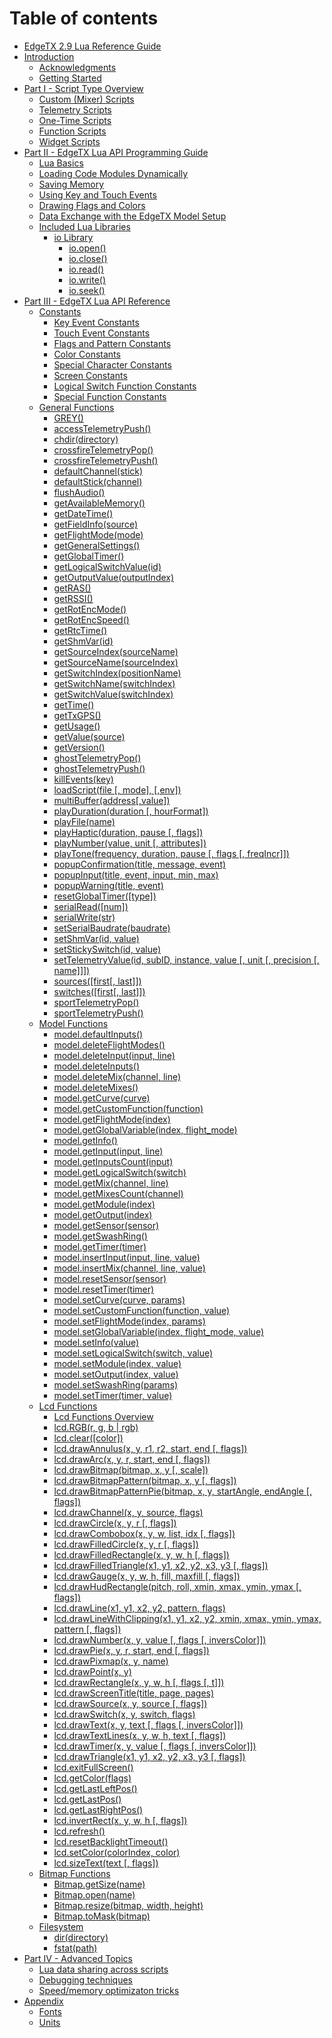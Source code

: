 # Table of contents

* [EdgeTX 2.9 Lua Reference Guide](README.md)
* [Introduction](introduction/README.md)
  * [Acknowledgments](introduction/acknowledgments.md)
  * [Getting Started](introduction/getting\_started.md)
* [Part I - Script Type Overview](part\_i\_-\_script\_type\_overview/README.md)
  * [Custom (Mixer) Scripts](part\_i\_-\_script\_type\_overview/mix.md)
  * [Telemetry Scripts](part\_i\_-\_script\_type\_overview/telemetry.md)
  * [One-Time Scripts](part\_i\_-\_script\_type\_overview/one-time\_scripts.md)
  * [Function Scripts](part\_i\_-\_script\_type\_overview/function\_scripts.md)
  * [Widget Scripts](part\_i\_-\_script\_type\_overview/widget\_scripts.md)
* [Part II - EdgeTX Lua API Programming Guide](part\_ii\_-\_opentx\_lua\_api\_programming\_guide/README.md)
  * [Lua Basics](part\_ii\_-\_opentx\_lua\_api\_programming\_guide/lua-basics.md)
  * [Loading Code Modules Dynamically](part\_ii\_-\_opentx\_lua\_api\_programming\_guide/loading-code-modules-dynamically.md)
  * [Saving Memory](part\_ii\_-\_opentx\_lua\_api\_programming\_guide/saving-memory.md)
  * [Using Key and Touch Events](part\_ii\_-\_opentx\_lua\_api\_programming\_guide/using-key-and-touch-events.md)
  * [Drawing Flags and Colors](part\_ii\_-\_opentx\_lua\_api\_programming\_guide/drawing-flags-and-colors.md)
  * [Data Exchange with the EdgeTX Model Setup](part\_ii\_-\_opentx\_lua\_api\_programming\_guide/data-exchange-with-the-edgetx-model-setup.md)
  * [Included Lua Libraries](part\_ii\_-\_opentx\_lua\_api\_programming\_guide/included\_lua\_libraries/README.md)
    * [io Library](part\_ii\_-\_opentx\_lua\_api\_programming\_guide/included\_lua\_libraries/io-library/README.md)
      * [io.open()](part\_ii\_-\_opentx\_lua\_api\_programming\_guide/included\_lua\_libraries/io-library/io.open.md)
      * [io.close()](part\_ii\_-\_opentx\_lua\_api\_programming\_guide/included\_lua\_libraries/io-library/io.close.md)
      * [io.read()](part\_ii\_-\_opentx\_lua\_api\_programming\_guide/included\_lua\_libraries/io-library/io.read.md)
      * [io.write()](part\_ii\_-\_opentx\_lua\_api\_programming\_guide/included\_lua\_libraries/io-library/io.write.md)
      * [io.seek()](part\_ii\_-\_opentx\_lua\_api\_programming\_guide/included\_lua\_libraries/io-library/io.seek.md)
* [Part III - EdgeTX Lua API Reference](part\_iii\_-\_opentx\_lua\_api\_reference/README.md)
  * [Constants](part\_iii\_-\_opentx\_lua\_api\_reference/constants/README.md)
    * [Key Event Constants](part\_iii\_-\_opentx\_lua\_api\_reference/constants/key\_events.md)
    * [Touch Event Constants](part\_iii\_-\_opentx\_lua\_api\_reference/constants/touch-event-constants.md)
    * [Flags and Pattern Constants](part\_iii\_-\_opentx\_lua\_api\_reference/constants/flags-and-pattern-constants.md)
    * [Color Constants](part\_iii\_-\_opentx\_lua\_api\_reference/constants/color-constants.md)
    * [Special Character Constants](part\_iii\_-\_opentx\_lua\_api\_reference/constants/special-character-constants.md)
    * [Screen Constants](part\_iii\_-\_opentx\_lua\_api\_reference/constants/screen-constants.md)
    * [Logical Switch Function Constants](part\_iii\_-\_opentx\_lua\_api\_reference/constants/logical-switch-function-constants.md)
    * [Special Function Constants](part\_iii\_-\_opentx\_lua\_api\_reference/constants/special-function-constants.md)
  * [General Functions](part\_iii\_-\_opentx\_lua\_api\_reference/general-functions-less-than-greater-than-luadoc-begin-general/README.md)
    * [GREY()](part\_iii\_-\_opentx\_lua\_api\_reference/general-functions-less-than-greater-than-luadoc-begin-general/grey.md)
    * [accessTelemetryPush()](part\_iii\_-\_opentx\_lua\_api\_reference/general-functions-less-than-greater-than-luadoc-begin-general/accesstelemetrypush.md)
    * [chdir(directory)](part\_iii\_-\_opentx\_lua\_api\_reference/general-functions-less-than-greater-than-luadoc-begin-general/chdir.md)
    * [crossfireTelemetryPop()](part\_iii\_-\_opentx\_lua\_api\_reference/general-functions-less-than-greater-than-luadoc-begin-general/crossfiretelemetrypop.md)
    * [crossfireTelemetryPush()](part\_iii\_-\_opentx\_lua\_api\_reference/general-functions-less-than-greater-than-luadoc-begin-general/crossfiretelemetrypush.md)
    * [defaultChannel(stick)](part\_iii\_-\_opentx\_lua\_api\_reference/general-functions-less-than-greater-than-luadoc-begin-general/defaultchannel.md)
    * [defaultStick(channel)](part\_iii\_-\_opentx\_lua\_api\_reference/general-functions-less-than-greater-than-luadoc-begin-general/defaultstick.md)
    * [flushAudio()](part\_iii\_-\_opentx\_lua\_api\_reference/general-functions-less-than-greater-than-luadoc-begin-general/flushaudio.md)
    * [getAvailableMemory()](part\_iii\_-\_opentx\_lua\_api\_reference/general-functions-less-than-greater-than-luadoc-begin-general/getavailablememory.md)
    * [getDateTime()](part\_iii\_-\_opentx\_lua\_api\_reference/general-functions-less-than-greater-than-luadoc-begin-general/getdatetime.md)
    * [getFieldInfo(source)](part\_iii\_-\_opentx\_lua\_api\_reference/general-functions-less-than-greater-than-luadoc-begin-general/getfieldinfo.md)
    * [getFlightMode(mode)](part\_iii\_-\_opentx\_lua\_api\_reference/general-functions-less-than-greater-than-luadoc-begin-general/getflightmode.md)
    * [getGeneralSettings()](part\_iii\_-\_opentx\_lua\_api\_reference/general-functions-less-than-greater-than-luadoc-begin-general/getgeneralsettings.md)
    * [getGlobalTimer()](part\_iii\_-\_opentx\_lua\_api\_reference/general-functions-less-than-greater-than-luadoc-begin-general/getglobaltimer.md)
    * [getLogicalSwitchValue(id)](part\_iii\_-\_opentx\_lua\_api\_reference/general-functions-less-than-greater-than-luadoc-begin-general/getlogicalswitchvalue-id.md)
    * [getOutputValue(outputIndex)](part\_iii\_-\_opentx\_lua\_api\_reference/general-functions-less-than-greater-than-luadoc-begin-general/getoutputvalue-outputindex.md)
    * [getRAS()](part\_iii\_-\_opentx\_lua\_api\_reference/general-functions-less-than-greater-than-luadoc-begin-general/getras.md)
    * [getRSSI()](part\_iii\_-\_opentx\_lua\_api\_reference/general-functions-less-than-greater-than-luadoc-begin-general/getrssi.md)
    * [getRotEncMode()](part\_iii\_-\_opentx\_lua\_api\_reference/general-functions-less-than-greater-than-luadoc-begin-general/getrotencmode.md)
    * [getRotEncSpeed()](part\_iii\_-\_opentx\_lua\_api\_reference/general-functions-less-than-greater-than-luadoc-begin-general/getrotencspeed.md)
    * [getRtcTime()](part\_iii\_-\_opentx\_lua\_api\_reference/general-functions-less-than-greater-than-luadoc-begin-general/getrtctime.md)
    * [getShmVar(id)](part\_iii\_-\_opentx\_lua\_api\_reference/general-functions-less-than-greater-than-luadoc-begin-general/getshmvar-id.md)
    * [getSourceIndex(sourceName)](part\_iii\_-\_opentx\_lua\_api\_reference/general-functions-less-than-greater-than-luadoc-begin-general/getsourceindex-sourcename.md)
    * [getSourceName(sourceIndex)](part\_iii\_-\_opentx\_lua\_api\_reference/general-functions-less-than-greater-than-luadoc-begin-general/getsourcename-sourceindex.md)
    * [getSwitchIndex(positionName)](part\_iii\_-\_opentx\_lua\_api\_reference/general-functions-less-than-greater-than-luadoc-begin-general/getswitchindex-positionname.md)
    * [getSwitchName(switchIndex)](part\_iii\_-\_opentx\_lua\_api\_reference/general-functions-less-than-greater-than-luadoc-begin-general/getswitchname-switchindex.md)
    * [getSwitchValue(switchIndex)](part\_iii\_-\_opentx\_lua\_api\_reference/general-functions-less-than-greater-than-luadoc-begin-general/getswitchvalue-switchindex.md)
    * [getTime()](part\_iii\_-\_opentx\_lua\_api\_reference/general-functions-less-than-greater-than-luadoc-begin-general/gettime.md)
    * [getTxGPS()](part\_iii\_-\_opentx\_lua\_api\_reference/general-functions-less-than-greater-than-luadoc-begin-general/gettxgps.md)
    * [getUsage()](part\_iii\_-\_opentx\_lua\_api\_reference/general-functions-less-than-greater-than-luadoc-begin-general/getusage.md)
    * [getValue(source)](part\_iii\_-\_opentx\_lua\_api\_reference/general-functions-less-than-greater-than-luadoc-begin-general/getvalue.md)
    * [getVersion()](part\_iii\_-\_opentx\_lua\_api\_reference/general-functions-less-than-greater-than-luadoc-begin-general/getversion.md)
    * [ghostTelemetryPop()](part\_iii\_-\_opentx\_lua\_api\_reference/general-functions-less-than-greater-than-luadoc-begin-general/ghosttelemetrypop.md)
    * [ghostTelemetryPush()](part\_iii\_-\_opentx\_lua\_api\_reference/general-functions-less-than-greater-than-luadoc-begin-general/ghosttelemetrypush.md)
    * [killEvents(key)](part\_iii\_-\_opentx\_lua\_api\_reference/general-functions-less-than-greater-than-luadoc-begin-general/killevents.md)
    * [loadScript(file \[, mode\], \[,env\])](part\_iii\_-\_opentx\_lua\_api\_reference/general-functions-less-than-greater-than-luadoc-begin-general/loadscript.md)
    * [multiBuffer(address\[,value\])](part\_iii\_-\_opentx\_lua\_api\_reference/general-functions-less-than-greater-than-luadoc-begin-general/multibuffer.md)
    * [playDuration(duration \[, hourFormat\])](part\_iii\_-\_opentx\_lua\_api\_reference/general-functions-less-than-greater-than-luadoc-begin-general/playduration.md)
    * [playFile(name)](part\_iii\_-\_opentx\_lua\_api\_reference/general-functions-less-than-greater-than-luadoc-begin-general/playfile.md)
    * [playHaptic(duration, pause \[, flags\])](part\_iii\_-\_opentx\_lua\_api\_reference/general-functions-less-than-greater-than-luadoc-begin-general/playhaptic.md)
    * [playNumber(value, unit \[, attributes\])](part\_iii\_-\_opentx\_lua\_api\_reference/general-functions-less-than-greater-than-luadoc-begin-general/playnumber.md)
    * [playTone(frequency, duration, pause \[, flags \[, freqIncr\]\])](part\_iii\_-\_opentx\_lua\_api\_reference/general-functions-less-than-greater-than-luadoc-begin-general/playtone.md)
    * [popupConfirmation(title, message, event)](part\_iii\_-\_opentx\_lua\_api\_reference/general-functions-less-than-greater-than-luadoc-begin-general/popupconfirmation.md)
    * [popupInput(title, event, input, min, max)](part\_iii\_-\_opentx\_lua\_api\_reference/general-functions-less-than-greater-than-luadoc-begin-general/popupinput.md)
    * [popupWarning(title, event)](part\_iii\_-\_opentx\_lua\_api\_reference/general-functions-less-than-greater-than-luadoc-begin-general/popupwarning.md)
    * [resetGlobalTimer(\[type\])](part\_iii\_-\_opentx\_lua\_api\_reference/general-functions-less-than-greater-than-luadoc-begin-general/resetglobaltimer.md)
    * [serialRead(\[num\])](part\_iii\_-\_opentx\_lua\_api\_reference/general-functions-less-than-greater-than-luadoc-begin-general/serialread.md)
    * [serialWrite(str)](part\_iii\_-\_opentx\_lua\_api\_reference/general-functions-less-than-greater-than-luadoc-begin-general/serialwrite.md)
    * [setSerialBaudrate(baudrate)](part\_iii\_-\_opentx\_lua\_api\_reference/general-functions-less-than-greater-than-luadoc-begin-general/setserialbaudrate.md)
    * [setShmVar(id, value)](part\_iii\_-\_opentx\_lua\_api\_reference/general-functions-less-than-greater-than-luadoc-begin-general/setshmvar-id-value.md)
    * [setStickySwitch(id, value)](part\_iii\_-\_opentx\_lua\_api\_reference/general-functions-less-than-greater-than-luadoc-begin-general/setstickyswitch-id-value.md)
    * [setTelemetryValue(id, subID, instance, value \[, unit \[, precision \[, name\]\]\])](part\_iii\_-\_opentx\_lua\_api\_reference/general-functions-less-than-greater-than-luadoc-begin-general/settelemetryvalue.md)
    * [sources(\[first\[, last\]\])](part\_iii\_-\_opentx\_lua\_api\_reference/general-functions-less-than-greater-than-luadoc-begin-general/sources-first-last.md)
    * [switches(\[first\[, last\]\])](part\_iii\_-\_opentx\_lua\_api\_reference/general-functions-less-than-greater-than-luadoc-begin-general/switches-first-last.md)
    * [sportTelemetryPop()](part\_iii\_-\_opentx\_lua\_api\_reference/general-functions-less-than-greater-than-luadoc-begin-general/sporttelemetrypop.md)
    * [sportTelemetryPush()](part\_iii\_-\_opentx\_lua\_api\_reference/general-functions-less-than-greater-than-luadoc-begin-general/sporttelemetrypush.md)
  * [Model Functions](part\_iii\_-\_opentx\_lua\_api\_reference/model-functions-less-than-greater-than-luadoc-begin-model/README.md)
    * [model.defaultInputs()](part\_iii\_-\_opentx\_lua\_api\_reference/model-functions-less-than-greater-than-luadoc-begin-model/defaultinputs.md)
    * [model.deleteFlightModes()](part\_iii\_-\_opentx\_lua\_api\_reference/model-functions-less-than-greater-than-luadoc-begin-model/deleteflightmodes.md)
    * [model.deleteInput(input, line)](part\_iii\_-\_opentx\_lua\_api\_reference/model-functions-less-than-greater-than-luadoc-begin-model/deleteinput.md)
    * [model.deleteInputs()](part\_iii\_-\_opentx\_lua\_api\_reference/model-functions-less-than-greater-than-luadoc-begin-model/deleteinputs.md)
    * [model.deleteMix(channel, line)](part\_iii\_-\_opentx\_lua\_api\_reference/model-functions-less-than-greater-than-luadoc-begin-model/deletemix.md)
    * [model.deleteMixes()](part\_iii\_-\_opentx\_lua\_api\_reference/model-functions-less-than-greater-than-luadoc-begin-model/deletemixes.md)
    * [model.getCurve(curve)](part\_iii\_-\_opentx\_lua\_api\_reference/model-functions-less-than-greater-than-luadoc-begin-model/getcurve.md)
    * [model.getCustomFunction(function)](part\_iii\_-\_opentx\_lua\_api\_reference/model-functions-less-than-greater-than-luadoc-begin-model/getcustomfunction.md)
    * [model.getFlightMode(index)](part\_iii\_-\_opentx\_lua\_api\_reference/model-functions-less-than-greater-than-luadoc-begin-model/getflightmode.md)
    * [model.getGlobalVariable(index, flight\_mode)](part\_iii\_-\_opentx\_lua\_api\_reference/model-functions-less-than-greater-than-luadoc-begin-model/getglobalvariable.md)
    * [model.getInfo()](part\_iii\_-\_opentx\_lua\_api\_reference/model-functions-less-than-greater-than-luadoc-begin-model/getinfo.md)
    * [model.getInput(input, line)](part\_iii\_-\_opentx\_lua\_api\_reference/model-functions-less-than-greater-than-luadoc-begin-model/getinput.md)
    * [model.getInputsCount(input)](part\_iii\_-\_opentx\_lua\_api\_reference/model-functions-less-than-greater-than-luadoc-begin-model/getinputscount.md)
    * [model.getLogicalSwitch(switch)](part\_iii\_-\_opentx\_lua\_api\_reference/model-functions-less-than-greater-than-luadoc-begin-model/getlogicalswitch.md)
    * [model.getMix(channel, line)](part\_iii\_-\_opentx\_lua\_api\_reference/model-functions-less-than-greater-than-luadoc-begin-model/getmix.md)
    * [model.getMixesCount(channel)](part\_iii\_-\_opentx\_lua\_api\_reference/model-functions-less-than-greater-than-luadoc-begin-model/getmixescount.md)
    * [model.getModule(index)](part\_iii\_-\_opentx\_lua\_api\_reference/model-functions-less-than-greater-than-luadoc-begin-model/getmodule.md)
    * [model.getOutput(index)](part\_iii\_-\_opentx\_lua\_api\_reference/model-functions-less-than-greater-than-luadoc-begin-model/getoutput.md)
    * [model.getSensor(sensor)](part\_iii\_-\_opentx\_lua\_api\_reference/model-functions-less-than-greater-than-luadoc-begin-model/getsensor.md)
    * [model.getSwashRing()](part\_iii\_-\_opentx\_lua\_api\_reference/model-functions-less-than-greater-than-luadoc-begin-model/model.getswashring.md)
    * [model.getTimer(timer)](part\_iii\_-\_opentx\_lua\_api\_reference/model-functions-less-than-greater-than-luadoc-begin-model/gettimer.md)
    * [model.insertInput(input, line, value)](part\_iii\_-\_opentx\_lua\_api\_reference/model-functions-less-than-greater-than-luadoc-begin-model/insertinput.md)
    * [model.insertMix(channel, line, value)](part\_iii\_-\_opentx\_lua\_api\_reference/model-functions-less-than-greater-than-luadoc-begin-model/insertmix.md)
    * [model.resetSensor(sensor)](part\_iii\_-\_opentx\_lua\_api\_reference/model-functions-less-than-greater-than-luadoc-begin-model/resetsensor.md)
    * [model.resetTimer(timer)](part\_iii\_-\_opentx\_lua\_api\_reference/model-functions-less-than-greater-than-luadoc-begin-model/resettimer.md)
    * [model.setCurve(curve, params)](part\_iii\_-\_opentx\_lua\_api\_reference/model-functions-less-than-greater-than-luadoc-begin-model/setcurve.md)
    * [model.setCustomFunction(function, value)](part\_iii\_-\_opentx\_lua\_api\_reference/model-functions-less-than-greater-than-luadoc-begin-model/setcustomfunction.md)
    * [model.setFlightMode(index, params)](part\_iii\_-\_opentx\_lua\_api\_reference/model-functions-less-than-greater-than-luadoc-begin-model/setflightmode.md)
    * [model.setGlobalVariable(index, flight\_mode, value)](part\_iii\_-\_opentx\_lua\_api\_reference/model-functions-less-than-greater-than-luadoc-begin-model/setglobalvariable.md)
    * [model.setInfo(value)](part\_iii\_-\_opentx\_lua\_api\_reference/model-functions-less-than-greater-than-luadoc-begin-model/setinfo.md)
    * [model.setLogicalSwitch(switch, value)](part\_iii\_-\_opentx\_lua\_api\_reference/model-functions-less-than-greater-than-luadoc-begin-model/setlogicalswitch.md)
    * [model.setModule(index, value)](part\_iii\_-\_opentx\_lua\_api\_reference/model-functions-less-than-greater-than-luadoc-begin-model/setmodule.md)
    * [model.setOutput(index, value)](part\_iii\_-\_opentx\_lua\_api\_reference/model-functions-less-than-greater-than-luadoc-begin-model/setoutput.md)
    * [model.setSwashRing(params)](part\_iii\_-\_opentx\_lua\_api\_reference/model-functions-less-than-greater-than-luadoc-begin-model/model.setswashring-params.md)
    * [model.setTimer(timer, value)](part\_iii\_-\_opentx\_lua\_api\_reference/model-functions-less-than-greater-than-luadoc-begin-model/settimer.md)
  * [Lcd Functions](part\_iii\_-\_opentx\_lua\_api\_reference/lcd-functions-less-than-greater-than-luadoc-begin-lcd/README.md)
    * [Lcd Functions Overview](part\_iii\_-\_opentx\_lua\_api\_reference/lcd-functions-less-than-greater-than-luadoc-begin-lcd/lcd\_functions-overview.md)
    * [lcd.RGB(r, g, b | rgb)](part\_iii\_-\_opentx\_lua\_api\_reference/lcd-functions-less-than-greater-than-luadoc-begin-lcd/rgb.md)
    * [lcd.clear(\[color\])](part\_iii\_-\_opentx\_lua\_api\_reference/lcd-functions-less-than-greater-than-luadoc-begin-lcd/clear.md)
    * [lcd.drawAnnulus(x, y, r1, r2, start, end \[, flags\])](part\_iii\_-\_opentx\_lua\_api\_reference/lcd-functions-less-than-greater-than-luadoc-begin-lcd/drawannulus.md)
    * [lcd.drawArc(x, y, r, start, end \[, flags\])](part\_iii\_-\_opentx\_lua\_api\_reference/lcd-functions-less-than-greater-than-luadoc-begin-lcd/drawarc.md)
    * [lcd.drawBitmap(bitmap, x, y \[, scale\])](part\_iii\_-\_opentx\_lua\_api\_reference/lcd-functions-less-than-greater-than-luadoc-begin-lcd/drawbitmap.md)
    * [lcd.drawBitmapPattern(bitmap, x, y \[, flags\])](part\_iii\_-\_opentx\_lua\_api\_reference/lcd-functions-less-than-greater-than-luadoc-begin-lcd/lcd.drawbitmappattern-bitmap-x-y-flags.md)
    * [lcd.drawBitmapPatternPie(bitmap, x, y, startAngle, endAngle \[, flags\])](part\_iii\_-\_opentx\_lua\_api\_reference/lcd-functions-less-than-greater-than-luadoc-begin-lcd/lcd.drawbitmappatternpie-bitmap-x-y-startangle-endangle-flags.md)
    * [lcd.drawChannel(x, y, source, flags)](part\_iii\_-\_opentx\_lua\_api\_reference/lcd-functions-less-than-greater-than-luadoc-begin-lcd/drawchannel.md)
    * [lcd.drawCircle(x, y, r \[, flags\])](part\_iii\_-\_opentx\_lua\_api\_reference/lcd-functions-less-than-greater-than-luadoc-begin-lcd/drawcircle.md)
    * [lcd.drawCombobox(x, y, w, list, idx \[, flags\])](part\_iii\_-\_opentx\_lua\_api\_reference/lcd-functions-less-than-greater-than-luadoc-begin-lcd/drawcombobox.md)
    * [lcd.drawFilledCircle(x, y, r \[, flags\])](part\_iii\_-\_opentx\_lua\_api\_reference/lcd-functions-less-than-greater-than-luadoc-begin-lcd/drawfilledcircle.md)
    * [lcd.drawFilledRectangle(x, y, w, h \[, flags\])](part\_iii\_-\_opentx\_lua\_api\_reference/lcd-functions-less-than-greater-than-luadoc-begin-lcd/drawfilledrectangle.md)
    * [lcd.drawFilledTriangle(x1, y1, x2, y2, x3, y3 \[, flags\])](part\_iii\_-\_opentx\_lua\_api\_reference/lcd-functions-less-than-greater-than-luadoc-begin-lcd/drawfilledtriangle.md)
    * [lcd.drawGauge(x, y, w, h, fill, maxfill \[, flags\])](part\_iii\_-\_opentx\_lua\_api\_reference/lcd-functions-less-than-greater-than-luadoc-begin-lcd/drawgauge.md)
    * [lcd.drawHudRectangle(pitch, roll, xmin, xmax, ymin, ymax \[, flags\])](part\_iii\_-\_opentx\_lua\_api\_reference/lcd-functions-less-than-greater-than-luadoc-begin-lcd/drawhudrectangle.md)
    * [lcd.drawLine(x1, y1, x2, y2, pattern, flags)](part\_iii\_-\_opentx\_lua\_api\_reference/lcd-functions-less-than-greater-than-luadoc-begin-lcd/drawline.md)
    * [lcd.drawLineWithClipping(x1, y1, x2, y2, xmin, xmax, ymin, ymax, pattern \[, flags\])](part\_iii\_-\_opentx\_lua\_api\_reference/lcd-functions-less-than-greater-than-luadoc-begin-lcd/drawlinewithclipping.md)
    * [lcd.drawNumber(x, y, value \[, flags \[, inversColor\]\])](part\_iii\_-\_opentx\_lua\_api\_reference/lcd-functions-less-than-greater-than-luadoc-begin-lcd/drawnumber.md)
    * [lcd.drawPie(x, y, r, start, end \[, flags\])](part\_iii\_-\_opentx\_lua\_api\_reference/lcd-functions-less-than-greater-than-luadoc-begin-lcd/drawpie.md)
    * [lcd.drawPixmap(x, y, name)](part\_iii\_-\_opentx\_lua\_api\_reference/lcd-functions-less-than-greater-than-luadoc-begin-lcd/drawpixmap.md)
    * [lcd.drawPoint(x, y)](part\_iii\_-\_opentx\_lua\_api\_reference/lcd-functions-less-than-greater-than-luadoc-begin-lcd/drawpoint.md)
    * [lcd.drawRectangle(x, y, w, h \[, flags \[, t\]\])](part\_iii\_-\_opentx\_lua\_api\_reference/lcd-functions-less-than-greater-than-luadoc-begin-lcd/drawrectangle.md)
    * [lcd.drawScreenTitle(title, page, pages)](part\_iii\_-\_opentx\_lua\_api\_reference/lcd-functions-less-than-greater-than-luadoc-begin-lcd/drawscreentitle.md)
    * [lcd.drawSource(x, y, source \[, flags\])](part\_iii\_-\_opentx\_lua\_api\_reference/lcd-functions-less-than-greater-than-luadoc-begin-lcd/drawsource.md)
    * [lcd.drawSwitch(x, y, switch, flags)](part\_iii\_-\_opentx\_lua\_api\_reference/lcd-functions-less-than-greater-than-luadoc-begin-lcd/drawswitch.md)
    * [lcd.drawText(x, y, text \[, flags \[, inversColor\]\])](part\_iii\_-\_opentx\_lua\_api\_reference/lcd-functions-less-than-greater-than-luadoc-begin-lcd/drawtext.md)
    * [lcd.drawTextLines(x, y, w, h, text \[, flags\])](part\_iii\_-\_opentx\_lua\_api\_reference/lcd-functions-less-than-greater-than-luadoc-begin-lcd/lcd.drawtextlines-x-y-w-h-text-flags.md)
    * [lcd.drawTimer(x, y, value \[, flags \[, inversColor\]\])](part\_iii\_-\_opentx\_lua\_api\_reference/lcd-functions-less-than-greater-than-luadoc-begin-lcd/drawtimer.md)
    * [lcd.drawTriangle(x1, y1, x2, y2, x3, y3 \[, flags\])](part\_iii\_-\_opentx\_lua\_api\_reference/lcd-functions-less-than-greater-than-luadoc-begin-lcd/drawtriangle.md)
    * [lcd.exitFullScreen()](part\_iii\_-\_opentx\_lua\_api\_reference/lcd-functions-less-than-greater-than-luadoc-begin-lcd/lcd.exitfullscreen.md)
    * [lcd.getColor(flags)](part\_iii\_-\_opentx\_lua\_api\_reference/lcd-functions-less-than-greater-than-luadoc-begin-lcd/getcolor.md)
    * [lcd.getLastLeftPos()](part\_iii\_-\_opentx\_lua\_api\_reference/lcd-functions-less-than-greater-than-luadoc-begin-lcd/getlastleftpos.md)
    * [lcd.getLastPos()](part\_iii\_-\_opentx\_lua\_api\_reference/lcd-functions-less-than-greater-than-luadoc-begin-lcd/getlastpos.md)
    * [lcd.getLastRightPos()](part\_iii\_-\_opentx\_lua\_api\_reference/lcd-functions-less-than-greater-than-luadoc-begin-lcd/getlastrightpos.md)
    * [lcd.invertRect(x, y, w, h \[, flags\])](part\_iii\_-\_opentx\_lua\_api\_reference/lcd-functions-less-than-greater-than-luadoc-begin-lcd/lcd.invertrect-x-y-w-h-flags.md)
    * [lcd.refresh()](part\_iii\_-\_opentx\_lua\_api\_reference/lcd-functions-less-than-greater-than-luadoc-begin-lcd/refresh.md)
    * [lcd.resetBacklightTimeout()](part\_iii\_-\_opentx\_lua\_api\_reference/lcd-functions-less-than-greater-than-luadoc-begin-lcd/resetbacklighttimeout.md)
    * [lcd.setColor(colorIndex, color)](part\_iii\_-\_opentx\_lua\_api\_reference/lcd-functions-less-than-greater-than-luadoc-begin-lcd/setcolor.md)
    * [lcd.sizeText(text \[, flags\])](part\_iii\_-\_opentx\_lua\_api\_reference/lcd-functions-less-than-greater-than-luadoc-begin-lcd/sizetext.md)
  * [Bitmap Functions](part\_iii\_-\_opentx\_lua\_api\_reference/bitmap-functions-less-than-greater-than-luadoc-begin-bitmap/README.md)
    * [Bitmap.getSize(name)](part\_iii\_-\_opentx\_lua\_api\_reference/bitmap-functions-less-than-greater-than-luadoc-begin-bitmap/getsize.md)
    * [Bitmap.open(name)](part\_iii\_-\_opentx\_lua\_api\_reference/bitmap-functions-less-than-greater-than-luadoc-begin-bitmap/open.md)
    * [Bitmap.resize(bitmap, width, height)](part\_iii\_-\_opentx\_lua\_api\_reference/bitmap-functions-less-than-greater-than-luadoc-begin-bitmap/bitmap.resize-bitmap-width-height.md)
    * [Bitmap.toMask(bitmap)](part\_iii\_-\_opentx\_lua\_api\_reference/bitmap-functions-less-than-greater-than-luadoc-begin-bitmap/bitmap.tomask-bitmap.md)
  * [Filesystem](part\_iii\_-\_opentx\_lua\_api\_reference/filesystem/README.md)
    * [dir(directory)](part\_iii\_-\_opentx\_lua\_api\_reference/filesystem/dir-directory.md)
    * [fstat(path)](part\_iii\_-\_opentx\_lua\_api\_reference/filesystem/fstat-path.md)
* [Part IV - Advanced Topics](part\_iv\_-\_advanced\_topics/README.md)
  * [Lua data sharing across scripts](part\_iv\_-\_advanced\_topics/lua\_data\_sharing\_across\_scripts.md)
  * [Debugging techniques](part\_iv\_-\_advanced\_topics/debugging\_techniques.md)
  * [Speed/memory optimizaton tricks](part\_iv\_-\_advanced\_topics/optimization\_tricks.md)
* [Appendix](appendix/README.md)
  * [Fonts](appendix/fonts.md)
  * [Units](appendix/units.md)
